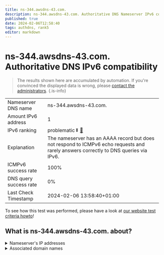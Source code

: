 ```yaml
---
title: ns-344.awsdns-43.com.
description: ns-344.awsdns-43.com. Authoritative DNS Nameserver IPv6 compatibility
published: true
date: 2024-02-06T12:58:40
tags: authdns, rank5
editor: markdown
---
```


# ns-344.awsdns-43.com. Authoritative DNS IPv6 compatibility

> The results shown here are accumulated by automation. If you're convinced the displayed data is wrong, please [contact the administrators](/howto/chat). 
{.is-info}




|   |   |
| - | - |
| Nameserver DNS name | ns-344.awsdns-43.com.
| Amount IPv6 address | 1
| IPv6 ranking | problematic :arrow_double_down: [🔗](/howto/ranking) |
| Explanation | The nameserver has an AAAA record but does not respond to ICMPv6 echo requests and rarely answers correctly to DNS queries via IPv6. |
| ICMPv6 success rate | 100%|
| DNS query success rate | 0% |
| Last Check Timestamp | 2024-02-06 13:58:40+01:00 |

To see how this test was performed, please have a look at [our website test criteria howto](/howto/testcriteria/authdns)!


## What is ns-344.awsdns-43.com. about?




<details>
<summary>Nameserver's IP addresses</summary>

2600:9000:5301:5800::1

</details>



<details>
<summary>Associated domain names</summary>

www.quora.com

</details>
